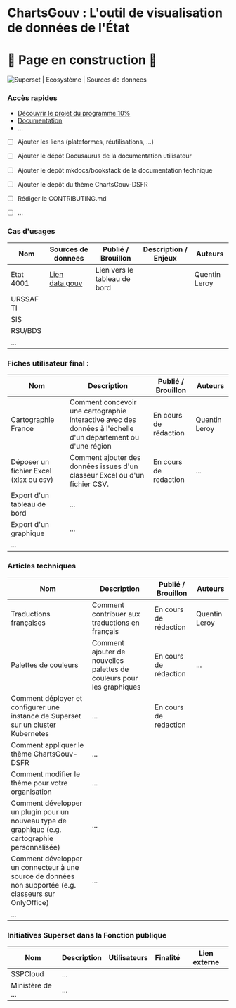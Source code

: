# ChartsGouv : L'outil de visualisation de données de l'État

# :construction: Page en construction :construction:

![Superset | Ecosystème | Sources de donnees](images/banner.jpg)

### Accès rapides 

- [Découvrir le projet du programme 10%](https://www.10pourcent.etalab.gouv.fr/projets/chartgouv/)
- [Documentation](https://etalab-ia.github.io/chartsgouv/)
- ...

- [ ] Ajouter les liens (plateformes, réutilisations, ...)
- [ ] Ajouter le dépôt Docusaurus de la documentation utilisateur
- [ ] Ajouter le dépôt mkdocs/bookstack de la documentation technique
- [ ] Ajouter le dépôt du thème ChartsGouv-DSFR
- [ ] Rédiger le CONTRIBUTING.md
- [ ] ...


### Cas d'usages

| Nom | Sources de donnees | Publié / Brouillon | Description / Enjeux | Auteurs |
| -------- | -------- | -------- | ------- | ------|
| Etat 4001 | [Lien data.gouv](https://www.data.gouv.fr/fr/datasets/bases-statistiques-communale-et-departementale-de-la-delinquance-enregistree-par-la-police-et-la-gendarmerie-nationales/)| Lien vers le tableau de bord| | Quentin Leroy|
| URSSAF TI | | | | |
| SIS       | | | | |
| RSU/BDS   | | | | |
| ...       | | | | |

### Fiches utilisateur final : 
 
| Nom | Description | Publié / Brouillon | Auteurs |
| -------- | -------- | -------- | ------- |
| Cartographie France  | Comment concevoir une cartographie interactive avec des données à l'échelle d'un département ou d'une région | En cours de rédaction | Quentin Leroy |
| Déposer un fichier Excel (xlsx ou csv) | Comment ajouter des données issues d'un classeur Excel ou d'un fichier CSV. | En cours de redaction | ...|
| Export d'un tableau de bord | ...| | |
| Export d'un graphique | ...| | |
| ... | | | |

### Articles techniques

| Nom | Description | Publié / Brouillon | Auteurs |
| -------- | -------- | -------- | ------- |
| Traductions françaises | Comment contribuer aux traductions en français | En cours de rédaction | Quentin Leroy |
| Palettes de couleurs | Comment ajouter de nouvelles palettes de couleurs pour les graphiques | En cours de rédaction | ...|
| Comment déployer et configurer une instance de Superset sur un cluster Kubernetes | ...| En cours de redaction | |
| Comment appliquer le thème ChartsGouv-DSFR | ...| | |
| Comment modifier le thème pour votre organisation | ...| ||
| Comment développer un plugin pour un nouveau type de graphique (e.g. cartographie personnalisée) | ...| ||
| Comment développer un connecteur à une source de données non supportée (e.g. classeurs sur OnlyOffice) | ...| ||
| ... | | | |



### Initiatives Superset dans la Fonction publique

| Nom | Description | Utilisateurs | Finalité | Lien externe |
| -------- | -------- | -------- | ------- | ------- |
| SSPCloud     | ...     |      |     | |
| Ministère de ...     | ...     |      |     | |
